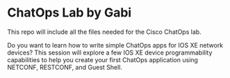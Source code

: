 # ChatOps Lab by Gabi 



This repo will include all the files needed for the Cisco ChatOps lab.

Do you want to learn how to write simple ChatOps apps for IOS XE network devices?
This session will explore a few IOS XE device programmability capabilities to help
you create your first ChatOps application using NETCONF, RESTCONF, and Guest Shell.




